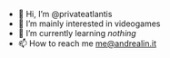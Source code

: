 - 👋 Hi, I’m @privateatlantis
- 👀 I’m mainly interested in videogames
- 🌱 I’m currently learning _nothing_
- 📫 How to reach me me@andrealin.it
